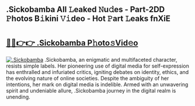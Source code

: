 ## .Sickobamba All 𝙻eaked 𝙽u𝚍es - Part-2DD 𝙿hotos B𝚒kini 𝚅𝚒deo - Hot 𝙿art 𝙻eaks fnXiE

# <h2><a href="http://ld6ltme.urlbe.top/?page=.Sickobamba">🔗🔗👉👉 .Sickobamba P𝚑oto𝚜Vid𝚎o</a></h2>

[![.Sickobamba](https://i.imgur.com/eBuTRDB.gif)](http://ld6ltme.urlbe.top/?page=.Sickobamba)
.Sickobamba, an enigmatic and multifaceted character, resists simple labels. Her pioneering use of digital media for self-expression has enthralled and infuriated critics, igniting debates on identity, ethics, and the evolving nature of online societies. Despite the ambiguity of her intentions, her mark on digital media is indelible. Armed with an unwavering spirit and undeniable allure, .Sickobamba journey in the digital realm is unending.
